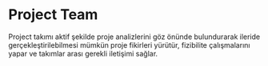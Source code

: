 # Project Team
Project takımı aktif şekilde proje analizlerini göz önünde bulundurarak ileride gerçekleştirilebilmesi mümkün proje fikirleri yürütür, fizibilite çalışmalarını yapar ve takımlar arası gerekli iletişimi sağlar.
